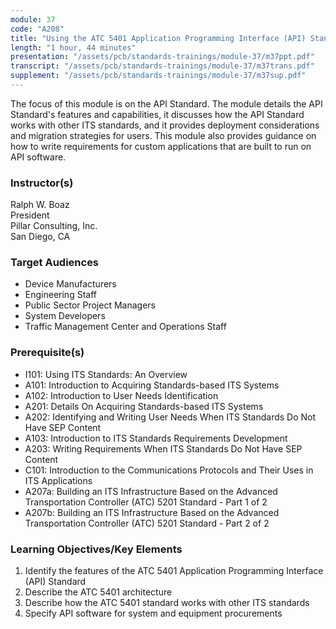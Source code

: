 ```yaml
---
module: 37
code: "A208"
title: "Using the ATC 5401 Application Programming Interface (API) Standard to Leverage ITS Infrastructures"
length: "1 hour, 44 minutes"
presentation: "/assets/pcb/standards-trainings/module-37/m37ppt.pdf"
transcript: "/assets/pcb/standards-trainings/module-37/m37trans.pdf"
supplement: "/assets/pcb/standards-trainings/module-37/m37sup.pdf"
---
```

The focus of this module is on the API Standard. The module details the API Standard's features and capabilities, it discusses how the API Standard works with other ITS standards, and it provides deployment considerations and migration strategies for users. This module also provides guidance on how to write requirements for custom applications that are built to run on API software.

### Instructor(s)
Ralph W. Boaz  
President  
Pillar Consulting, Inc.  
San Diego, CA

### Target Audiences
* Device Manufacturers
* Engineering Staff
* Public Sector Project Managers
* System Developers
* Traffic Management Center and Operations Staff

### Prerequisite(s)
* I101: Using ITS Standards: An Overview
* A101: Introduction to Acquiring Standards-based ITS Systems
* A102: Introduction to User Needs Identification
* A201: Details On Acquiring Standards-based ITS Systems
* A202: Identifying and Writing User Needs When ITS Standards Do Not Have SEP Content
* A103: Introduction to ITS Standards Requirements Development
* A203: Writing Requirements When ITS Standards Do Not Have SEP Content
* C101: Introduction to the Communications Protocols and Their Uses in ITS Applications
* A207a: Building an ITS Infrastructure Based on the Advanced Transportation Controller (ATC) 5201 Standard - Part 1 of 2
* A207b: Building an ITS Infrastructure Based on the Advanced Transportation Controller (ATC) 5201 Standard - Part 2 of 2

### Learning Objectives/Key Elements
1. Identify the features of the ATC 5401 Application Programming Interface (API) Standard
2. Describe the ATC 5401 architecture
3. Describe how the ATC 5401 standard works with other ITS standards
4. Specify API software for system and equipment procurements 